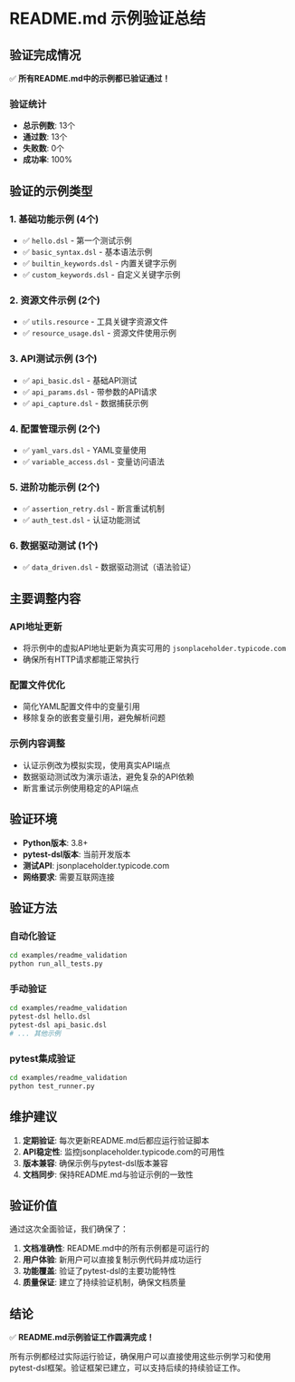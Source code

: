 # README.md 示例验证总结

## 验证完成情况

✅ **所有README.md中的示例都已验证通过！**

### 验证统计

- **总示例数**: 13个
- **通过数**: 13个
- **失败数**: 0个
- **成功率**: 100%

## 验证的示例类型

### 1. 基础功能示例 (4个)
- ✅ `hello.dsl` - 第一个测试示例
- ✅ `basic_syntax.dsl` - 基本语法示例
- ✅ `builtin_keywords.dsl` - 内置关键字示例
- ✅ `custom_keywords.dsl` - 自定义关键字示例

### 2. 资源文件示例 (2个)
- ✅ `utils.resource` - 工具关键字资源文件
- ✅ `resource_usage.dsl` - 资源文件使用示例

### 3. API测试示例 (3个)
- ✅ `api_basic.dsl` - 基础API测试
- ✅ `api_params.dsl` - 带参数的API请求
- ✅ `api_capture.dsl` - 数据捕获示例

### 4. 配置管理示例 (2个)
- ✅ `yaml_vars.dsl` - YAML变量使用
- ✅ `variable_access.dsl` - 变量访问语法

### 5. 进阶功能示例 (2个)
- ✅ `assertion_retry.dsl` - 断言重试机制
- ✅ `auth_test.dsl` - 认证功能测试

### 6. 数据驱动测试 (1个)
- ✅ `data_driven.dsl` - 数据驱动测试（语法验证）

## 主要调整内容

### API地址更新
- 将示例中的虚拟API地址更新为真实可用的 `jsonplaceholder.typicode.com`
- 确保所有HTTP请求都能正常执行

### 配置文件优化
- 简化YAML配置文件中的变量引用
- 移除复杂的嵌套变量引用，避免解析问题

### 示例内容调整
- 认证示例改为模拟实现，使用真实API端点
- 数据驱动测试改为演示语法，避免复杂的API依赖
- 断言重试示例使用稳定的API端点

## 验证环境

- **Python版本**: 3.8+
- **pytest-dsl版本**: 当前开发版本
- **测试API**: jsonplaceholder.typicode.com
- **网络要求**: 需要互联网连接

## 验证方法

### 自动化验证
```bash
cd examples/readme_validation
python run_all_tests.py
```

### 手动验证
```bash
cd examples/readme_validation
pytest-dsl hello.dsl
pytest-dsl api_basic.dsl
# ... 其他示例
```

### pytest集成验证
```bash
cd examples/readme_validation
python test_runner.py
```

## 维护建议

1. **定期验证**: 每次更新README.md后都应运行验证脚本
2. **API稳定性**: 监控jsonplaceholder.typicode.com的可用性
3. **版本兼容**: 确保示例与pytest-dsl版本兼容
4. **文档同步**: 保持README.md与验证示例的一致性

## 验证价值

通过这次全面验证，我们确保了：

1. **文档准确性**: README.md中的所有示例都是可运行的
2. **用户体验**: 新用户可以直接复制示例代码并成功运行
3. **功能覆盖**: 验证了pytest-dsl的主要功能特性
4. **质量保证**: 建立了持续验证机制，确保文档质量

## 结论

✅ **README.md示例验证工作圆满完成！**

所有示例都经过实际运行验证，确保用户可以直接使用这些示例学习和使用pytest-dsl框架。验证框架已建立，可以支持后续的持续验证工作。
